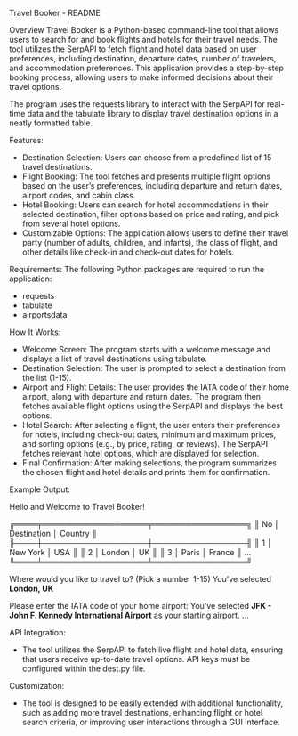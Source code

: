 Travel Booker - README

Overview
Travel Booker is a Python-based command-line tool that allows users to search for and book flights and hotels for their travel needs. The tool utilizes the SerpAPI to fetch flight and hotel data based on user preferences, including destination, departure dates, number of travelers, and accommodation preferences. This application provides a step-by-step booking process, allowing users to make informed decisions about their travel options.

The program uses the requests library to interact with the SerpAPI for real-time data and the tabulate library to display travel destination options in a neatly formatted table.

Features:

- Destination Selection: Users can choose from a predefined list of 15 travel destinations.
- Flight Booking: The tool fetches and presents multiple flight options based on the user’s preferences, including departure and return dates, airport codes, and cabin class.
- Hotel Booking: Users can search for hotel accommodations in their selected destination, filter options based on price and rating, and pick from several hotel options.
- Customizable Options: The application allows users to define their travel party (number of adults, children, and infants), the class of flight, and other details like check-in and check-out dates for hotels.

Requirements:
The following Python packages are required to run the application:

- requests
- tabulate
- airportsdata

How It Works:

- Welcome Screen: The program starts with a welcome message and displays a list of travel destinations using tabulate.
- Destination Selection: The user is prompted to select a destination from the list (1-15).
- Airport and Flight Details: The user provides the IATA code of their home airport, along with departure and return dates. The program then fetches available flight options using the SerpAPI and displays the best options.
- Hotel Search: After selecting a flight, the user enters their preferences for hotels, including check-out dates, minimum and maximum prices, and sorting options (e.g., by price, rating, or reviews). The SerpAPI fetches relevant hotel options, which are displayed for selection.
- Final Confirmation: After making selections, the program summarizes the chosen flight and hotel details and prints them for confirmation.

Example Output:

Hello and Welcome to Travel Booker!

╔════╤═══════════════════╤═════════════════╗
║ No │ Destination │ Country ║
╟────┼───────────────────┼─────────────────╢
║ 1 │ New York │ USA ║
║ 2 │ London │ UK ║
║ 3 │ Paris │ France ║
...
╚════╧═══════════════════╧═════════════════╝

Where would you like to travel to? (Pick a number 1-15)
You've selected **London, UK**

Please enter the IATA code of your home airport:
You've selected **JFK - John F. Kennedy International Airport** as your starting airport.
...

API Integration:

- The tool utilizes the SerpAPI to fetch live flight and hotel data, ensuring that users receive up-to-date travel options. API keys must be configured within the dest.py file.

Customization:

- The tool is designed to be easily extended with additional functionality, such as adding more travel destinations, enhancing flight or hotel search criteria, or improving user interactions through a GUI interface.
